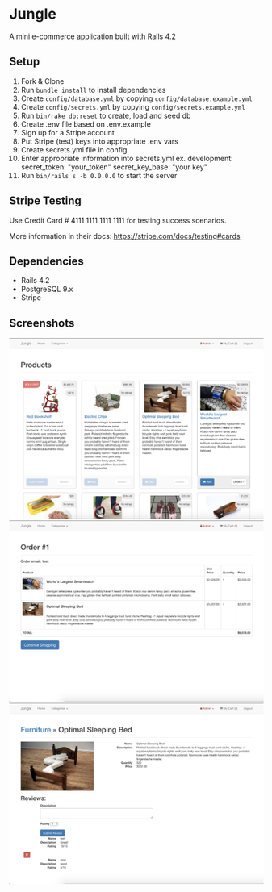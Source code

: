 # Jungle

A mini e-commerce application built with Rails 4.2 

## Setup

1. Fork & Clone
2. Run `bundle install` to install dependencies
3. Create `config/database.yml` by copying `config/database.example.yml`
4. Create `config/secrets.yml` by copying `config/secrets.example.yml`
5. Run `bin/rake db:reset` to create, load and seed db
6. Create .env file based on .env.example
7. Sign up for a Stripe account
8. Put Stripe (test) keys into appropriate .env vars
9. Create secrets.yml file in config
10. Enter appropriate information into secrets.yml 
    ex. development:
            secret_token: "your_token"
            secret_key_base: "your key"
11. Run `bin/rails s -b 0.0.0.0` to start the server

## Stripe Testing

Use Credit Card # 4111 1111 1111 1111 for testing success scenarios.

More information in their docs: <https://stripe.com/docs/testing#cards>

## Dependencies

* Rails 4.2 
* PostgreSQL 9.x
* Stripe

## Screenshots

![Main page](https://github.com/Noonmoon/jungle-rails/blob/master/docs/Screen%20Shot%202018-12-11%20at%202.11.11%20PM.png?raw=true)
![Order receipt](https://github.com/Noonmoon/jungle-rails/blob/master/docs/Screen%20Shot%202018-12-11%20at%202.12.44%20PM.png?raw=true)
![Reviews example](https://github.com/Noonmoon/jungle-rails/blob/master/docs/Screen%20Shot%202018-12-11%20at%202.13.27%20PM.png?raw=true)
